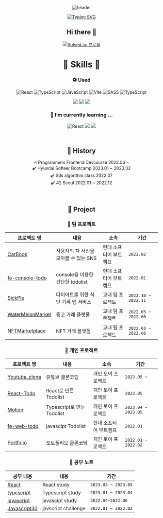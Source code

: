 <div align="center">

![header](https://capsule-render.vercel.app/api?text=Dongja&type=Waving&color=gradient&height=200&animation=fadeIn&fontAlignY=35)

[![Typing SVG](https://readme-typing-svg.demolab.com/?&center=true&width=800&height=80&multiline=true&lines=I'm+learning+React+And+interested+in+Next.js,&font=Redressed&size=30)](https://git.io/typing-svg)

## Hi there 👋
<!--
**DongjaJ/DongjaJ** is a ✨ _special_ ✨ repository because its `README.md` (this file) appears on your GitHub profile.

Here are some ideas to get you started:

- 🔭 I’m currently working on ...
- 🌱 I’m currently learning ...
- 👯 I’m looking to collaborate on ...
- 🤔 I’m looking for help with ...
- 💬 Ask me about ...
- 📫 How to reach me: ...
- 😄 Pronouns: ...
- ⚡ Fun fact: ...
-->

<!-- ![Anurag's GitHub stats](https://github-readme-stats.vercel.app/api?username=DongjaJ&show_icons=true&theme=gruvbox) -->
[![Solved.ac
프로필](http://mazassumnida.wtf/api/generate_badge?boj=ehdghks12)](https://solved.ac/ehdghks12)
<br/>

<!-- [![Ashutosh's github activity graph](https://github-readme-activity-graph.cyclic.app/graph?username=DongjaJ&theme=react)](https://github.com/ashutosh00710/github-readme-activity-graph) -->
<!-- [![trophy](https://github-profile-trophy.vercel.app/?username=dkssud8150&theme=flat&column=7)](https://github.com/dkssud8150/) -->

# 🔨 Skills 🔨
  
### ⚽ Used
![React](https://img.shields.io/badge/react-%2320232a.svg?style=for-the-badge&logo=react&logoColor=%2361DAFB) ![TypeScript](https://img.shields.io/badge/TypeScript-3178C6.svg?&style=for-the-badge&logo=TypeScript&logoColor=white) ![JavaScript](https://img.shields.io/badge/javascript-%23323330.svg?style=for-the-badge&logo=javascript&logoColor=%23F7DF1E)
![Vite](https://img.shields.io/badge/vite-%23646CFF.svg?style=for-the-badge&logo=vite&logoColor=white)
![SASS](https://img.shields.io/badge/SASS-hotpink.svg?style=for-the-badge&logo=SASS&logoColor=white)
![TypeScript](https://img.shields.io/badge/TypeScript-3178C6.svg?&style=for-the-badge&logo=TypeScript&logoColor=white)
  
<img src="https://img.shields.io/badge/postman-FF6C37?style=for-the-badge&logo=postman&logoColor=white">
<img src="https://img.shields.io/badge/slack-4A154B?style=for-the-badge&logo=slack&logoColor=white">
<img src="https://img.shields.io/badge/notion-000000?style=for-the-badge&logo=notion&logoColor=white">
  
  
### 🌱 I’m currently learning ...
![React](https://img.shields.io/badge/react-%2320232a.svg?style=for-the-badge&logo=react&logoColor=%2361DAFB)
<img src="https://img.shields.io/badge/reactquery-FF4154?style=for-the-badge&logo=reactquery&logoColor=white">
<img src="https://img.shields.io/badge/reactrouter-CA4245?style=for-the-badge&logo=reactrouter&logoColor=white">

 <br/>
  
## 🚀 History 

🔥 Programmers Frontend Devcourse  2023.06 ~  <br />
✔️ Hyundai Softeer Bootcamp 2023.01 ~ 2023.02  <br />
✔️ Sds algorithm class  2022.07  <br />
✔️ 42 Seoul  2022.01 ~ 2022.12
  
<!-- <img src="https://img.shields.io/badge/42-000000?style=for-the-badge&logo=42&logoColor=white"> -->
  
  
 <br/>
  
## 📌 Project
  
### 🦁 팀 프로젝트
  
|프로젝트 명|내용|소속|기간|
|---|-----|----|--|
|[CarBook](https://github.com/softeerbootcamp/Team2-CarBook)|사용자의 차 사진을 모아볼 수 있는 SNS|현대 소프티어 부트캠프|`2023.02`|
|[fe-console-todo](https://github.com/DongjaJ/fe-console-todo)|console을 이용한 간단한 todolist|현대 소프티어 부트캠프|`2022.01`|
|[SickPle](https://github.com/DongjaJ/mobileSoftware_Diet)|다이어트를 위한 식단 기록 앱 서비스|교내 팀 프로젝트|`2022.10 ~ 2022.11`|
|[WaterMelonMarket](https://github.com/DongjaJ/Watermelon_Market)|중고 거래 플랫폼|교내 팀 프로젝트|`2022.05 ~ 2022.06`|
|[NFTMarketplace](https://github.com/DongjaJ/CapstoneDesign_NFTMarketplace)|NFT 거래 플랫폼|교내 팀 프로젝트|`2022.03 ~ 2022.06`|
  
### 🐯 개인 프로젝트
  
|프로젝트 명|내용|소속|기간|
|---|-----|----|--|
|[Youtube_clone](https://github.com/DongjaJ/Youtube_clone)|유튜브 클론코딩|개인 토이 프로젝트|`2023.05 ~`|
|[React-Todo](https://github.com/DongjaJ/React-Todo)|React로 만든 Todolist|개인 토이 프로젝트|`2023.05`|
|[Motion](https://github.com/DongjaJ/Motion)|Typescript로 만든 Todolist|개인 토이 프로젝트|`2023.04 ~ 2023.05`|
|[fe-web-todo](https://github.com/DongjaJ/fe-web-todo)|javascipt Todolist|현대 소프티어 부트캠프|`2022.01`|
|[Portfolio](https://github.com/DongjaJ/portfolio)|포트폴리오 클론코딩|개인 토이 프로젝트|`2022.01 ~ 2022.02`|
 
### 📕 공부 노트
  
|공부 내용|내용|기간|
|---|-----|--|
|[React](https://github.com/DongjaJ/React-study)|React study|`2023.03 ~ 2023.05`|
|[typescript](https://github.com/DongjaJ/typescript)|Typescript study|`2023.01 ~ 2023.04`|
|[javascript](https://github.com/DongjaJ/Browser)|javascipt study|`2022.04~2022.06`|
|[Javascript30](https://github.com/DongjaJ/JavaScript30)|javscript challenge|`2022.01 ~ 2022.02`|
  
 </div>
